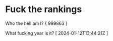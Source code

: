 # Fuck the rankings

Who the hell am I?
{ 999863 }

What fucking year is it?
[ 2024-01-12T13:44:21Z ]
